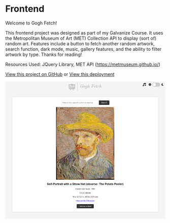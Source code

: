 # Frontend

Welcome to Gogh Fetch!

This frontend project was designed as part of my Galvanize Course. It uses the Metropolitan Museum of Art (MET) Collection API to display (sort of) random art. Features include a button to fetch another random artwork, search function, dark mode, music, gallery features, and the ability to filter artwork by type. Thanks for reading!


Resources Used:
JQuery Library, MET API (https://metmuseum.github.io/)

[View this project on GitHub](https://github.com/nateykliu/Frontend) or 
[View this deployment](https://gogh-fetch.vercel.app/)

![ScreenShot](/images/preview.PNG)
